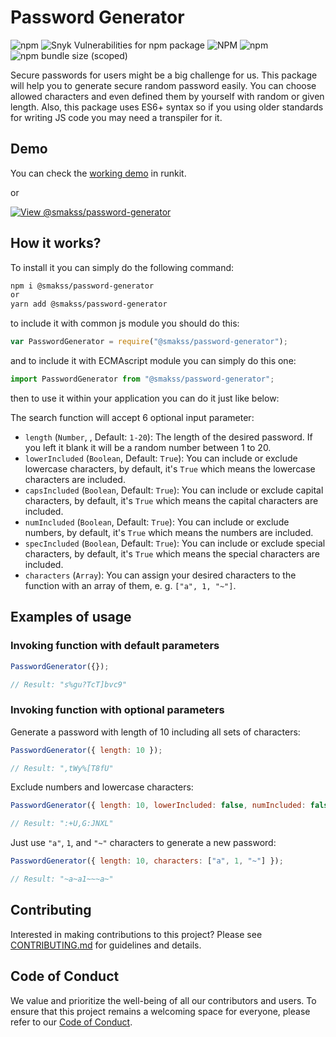 # Password Generator

![npm](https://img.shields.io/npm/v/@smakss/password-generator) ![Snyk Vulnerabilities for npm package](https://img.shields.io/snyk/vulnerabilities/npm/@smakss/password-generator) ![NPM](https://img.shields.io/npm/l/@smakss/password-generator) ![npm](https://img.shields.io/npm/dt/@smakss/password-generator) ![npm bundle size (scoped)](https://img.shields.io/bundlephobia/min/@smakss/password-generator)

Secure passwords for users might be a big challenge for us. This package will help you to generate secure random password easily. You can choose allowed characters and even defined them by yourself with random or given length. Also, this package uses ES6+ syntax so if you using older standards for writing JS code you may need a transpiler for it.

## Demo

You can check the [working demo](https://runkit.com/smakss/password-generator) in runkit.

or

[![View @smakss/password-generator](https://codesandbox.io/static/img/play-codesandbox.svg)](https://codesandbox.io/s/smakss-password-generator-o9ev4k?fontsize=14&hidenavigation=1&theme=dark)

## How it works?

To install it you can simply do the following command:

```bash
npm i @smakss/password-generator
or
yarn add @smakss/password-generator
```

to include it with common js module you should do this:

```js
var PasswordGenerator = require("@smakss/password-generator");
```

and to include it with ECMAscript module you can simply do this one:

```js
import PasswordGenerator from "@smakss/password-generator";
```

then to use it within your application you can do it just like below:

The search function will accept 6 optional input parameter:

- `length` (`Number`, , Default: `1-20`): The length of the desired password. If you left it blank it will be a random number between 1 to 20.
- `lowerIncluded` (`Boolean`, Default: `True`): You can include or exclude lowercase characters, by default, it's `True` which means the lowercase characters are included.
- `capsIncluded` (`Boolean`, Default: `True`): You can include or exclude capital characters, by default, it's `True` which means the capital characters are included.
- `numIncluded` (`Boolean`, Default: `True`): You can include or exclude numbers, by default, it's `True` which means the numbers are included.
- `specIncluded` (`Boolean`, Default: `True`): You can include or exclude special characters, by default, it's `True` which means the special characters are included.
- `characters` (`Array`): You can assign your desired characters to the function with an array of them, e. g. `["a", 1, "~"]`.

## Examples of usage

### Invoking function with default parameters

```js
PasswordGenerator({});

// Result: "s%gu?TcT]bvc9"
```

### Invoking function with optional parameters

Generate a password with length of 10 including all sets of characters:

```js
PasswordGenerator({ length: 10 });

// Result: ",tWy%[T8fU"
```

Exclude numbers and lowercase characters:

```js
PasswordGenerator({ length: 10, lowerIncluded: false, numIncluded: false });

// Result: ":+U,G:JNXL"
```

Just use `"a"`, `1`, and `"~"` characters to generate a new password:

```js
PasswordGenerator({ length: 10, characters: ["a", 1, "~"] });

// Result: "~a~a1~~~a~"
```

## Contributing

Interested in making contributions to this project? Please see [CONTRIBUTING.md](https://github.com/SMAKSS/password-generator/blob/master/.github/CONTRIBUTING.md) for guidelines and details.

## Code of Conduct

We value and prioritize the well-being of all our contributors and users. To ensure that this project remains a welcoming space for everyone, please refer to our [Code of Conduct](https://github.com/SMAKSS/password-generator/blob/master/.github/CODE_OF_CONDUCT.md).
